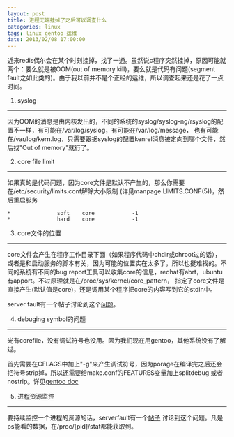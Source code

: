 ```yaml
---
layout: post
title: 进程无端挂掉了之后可以调查什么
categories: linux
tags: linux gentoo 运维
date: 2013/02/08 17:00:00
---
```

近来redis偶尔会在某个时刻挂掉，找了一通。虽然说c程序突然挂掉，原因可能就两个：要么就是被OOM(out of memory kill)，要么就是代码有问题(segment fault之如此类的)。由于我以前并不是个正经的运维，所以调查起来还是花了一点时间。

1. syslog
-----------
因为OOM的消息是由内核发出的，不同的系统的syslog/syslog-ng/rsyslog的配置不一样，有可能在/var/log/syslog，有可能在/var/log/message，
也有可能在/var/log/kern.log，只需要跟据syslog的配置kenrel消息被定向到哪个文件，然后找"Out of memory"就行了。

2. core file limit
---------------------
如果真的是代码问题，因为core文件是默认不产生的，那么你需要在/etc/security/limits.conf解除大小限制 (详见manpage LIMITS.CONF(5))，然后重启服务

	*               soft    core            -1
	*               hard    core            -1

3. core文件的位置
----------------------
core文件会产生在程序工作目录下面（如果程序代码中chdir或chroot过的话），或者是和启动服务的脚本有关，因为可能的位置实在太多了，所以也挺难找的。不同的系统有不同的bug report工具可以收集core的信息，redhat有abrt，ubuntu有apport。不过原理就是在/proc/sys/kernel/core_pattern，
指定了core文件是直接产生(默认值是core)，还是调用某个程序把core的内容写到它的stdin中。

server fault有一个帖子讨论到这个[问题](http://stackoverflow.com/questions/2065912/core-dumped-but-core-file-is-not-in-current-directory)。

4. debuging symbol的问题
------------------------
光有corefile，没有调试符号也没用。因为我们现在用gentoo，其他系统没有了解过。

首先需要在CFLAGS中加上"-g"来产生调试符号，因为porage在编译完之后还会把符号strip掉，所以还需要给make.conf的FEATURES变量加上splitdebug 或者nostrip。详见[gentoo doc](http://www.gentoo.org/proj/en/qa/backtraces.xml)

5. 进程资源监控
---------------
要持续监控一个进程的资源的话，serverfault有一个[帖子](http://stackoverflow.com/questions/1663766/programmatic-resource-monitoring-per-process-in-linux) 讨论到这个问题。凡是ps能看的数据，在/proc/[pid]/stat都能获取到。
